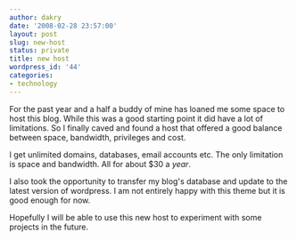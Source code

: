 ```yaml
---
author: dakry
date: '2008-02-28 23:57:00'
layout: post
slug: new-host
status: private
title: new host
wordpress_id: '44'
categories:
- technology
---
```


For the past year and a half a buddy of mine has loaned me some space to host
this blog. While this was a good starting point it did have a lot of
limitations. So I finally caved and found a host that offered a good balance
between space, bandwidth, privileges and cost.

I get unlimited domains, databases, email accounts etc. The only limitation is
space and bandwidth. All for about $30 a _year_.

I also took the opportunity to transfer my blog's database and update to the
latest version of wordpress. I am not entirely happy with this theme but it is
good enough for now.

Hopefully I will be able to use this new host to experiment with some projects
in the future.

